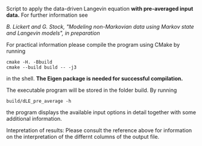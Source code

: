 Script to apply the data-driven Langevin equation **with pre-averaged input**
**data.** For further information see

*B. Lickert and G. Stock, "Modeling non-Markovian data using Markov state and 
Langevin models", in preparation*

For practical information please compile the program using CMake by running 

```
cmake -H. -Bbuild
cmake --build build -- -j3
```

in the shell. **The Eigen package is needed for successful compilation.**

The executable program will be stored in the folder build. By running

```
build/dLE_pre_average -h
```

the program displays the available input options in detail together with some 
additional information. 

Intepretation of results: Please consult the reference above for
information on the interpretation of the differnt columns of the output file.
